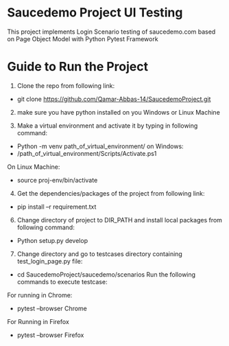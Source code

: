 # Saucedemo Project UI Testing
This project implements Login Scenario testing of saucedemo.com based on Page Object Model with Python Pytest Framework

# Guide to Run the Project
1. Clone the repo from following link:
- git clone https://github.com/Qamar-Abbas-14/SaucedemoProject.git

2. make sure you have python installed on you Windows or Linux Machine

3. Make a virtual environment and activate it by typing in following command:
- Python  -m venv path_of_virtual_environment/
on Windows:
- /path_of_virtual_environment/Scripts/Activate.ps1

On Linux Machine:
- source proj-env/bin/activate

4. Get the dependencies/packages of the project from following link:
- pip install –r requirement.txt

6. Change directory of project to DIR_PATH and install local packages from following command:
- Python setup.py develop

7. Change directory and go to testcases directory containing test_login_page.py  file:
- cd SaucedemoProject/saucedemo/scenarios
Run the following commands to execute testcase:

For running in Chrome:
- pytest –browser Chrome

For Running in Firefox
- pytest –browser Firefox
